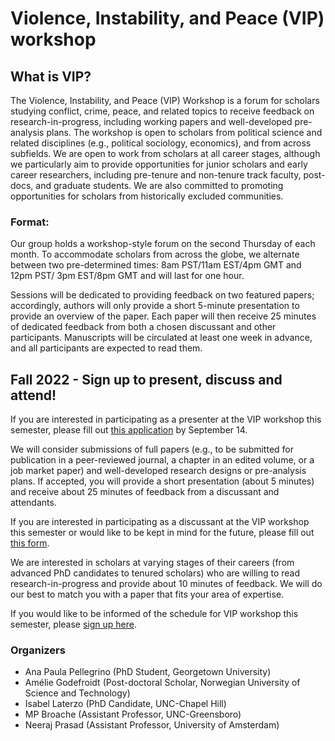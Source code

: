 # Violence, Instability, and Peace (VIP) workshop

## What is VIP?

The Violence, Instability, and Peace (VIP) Workshop is a forum for scholars studying conflict, crime, peace, and related topics to receive feedback on research-in-progress, including working papers and well-developed pre-analysis plans. The workshop is open to scholars from political science and related disciplines (e.g., political sociology, economics), and from across subfields. We are open to work from scholars at all career stages, although we particularly aim to provide opportunities for junior scholars and early career researchers, including pre-tenure and non-tenure track faculty, post-docs, and graduate students. We are also committed to promoting opportunities for scholars from historically excluded communities.

### Format:

Our group holds a workshop-style forum on the second Thursday of each month. To accommodate scholars from across the globe, we alternate between two pre-determined times: 8am PST/11am EST/4pm GMT and 12pm PST/ 3pm EST/8pm GMT and will last for one hour.

Sessions will be dedicated to providing feedback on two featured papers; accordingly, authors will only provide a short 5-minute presentation to provide an overview of the paper. Each paper will then receive 25 minutes of dedicated feedback from both a chosen discussant and other participants. Manuscripts will be circulated at least one week in advance, and all participants are expected to read them.


## Fall 2022 - Sign up to present, discuss and attend!

If you are interested in participating as a presenter at the VIP workshop this semester, please fill out [this application](https://forms.gle/WdimzB5EiiKvV4Br8) by September 14.

We will consider submissions of full papers (e.g., to be submitted for publication in a peer-reviewed journal, a chapter in an edited volume, or a job market paper) and well-developed research designs or pre-analysis plans. If accepted, you will provide a short presentation (about 5 minutes) and receive about 25 minutes of feedback from a discussant and attendants.

If you are interested in participating as a discussant at the VIP workshop this semester or would like to be kept in mind for the future, please fill out [this form](https://forms.gle/BVLyRLWQuZ6XSkER7). 

We are interested in scholars at varying stages of their careers (from advanced PhD candidates to tenured scholars) who are willing to read research-in-progress  and provide about 10 minutes of feedback. We will do our best to match you with a paper that fits your area of expertise.

If you would like to be informed of the schedule for VIP workshop this semester, please [sign up here](https://forms.gle/XyMUkb5W9faWTHh97).

### Organizers

- Ana Paula Pellegrino (PhD Student, Georgetown University)
- Amélie Godefroidt (Post-doctoral Scholar, Norwegian University of Science and Technology) 
- Isabel Laterzo (PhD Candidate, UNC-Chapel Hill)
- MP Broache (Assistant Professor, UNC-Greensboro)
- Neeraj Prasad (Assistant Professor, University of Amsterdam)
